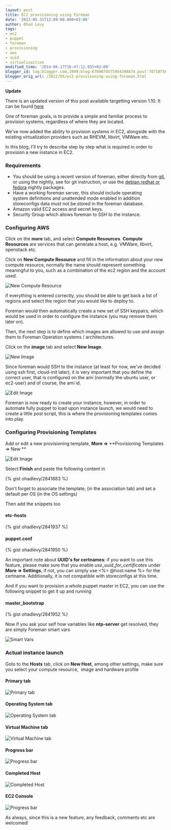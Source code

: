 ```yaml
---
layout: post
title: EC2 provisioning using Foreman
date: '2012-05-31T12:09:00.000+03:00'
author: Ohad Levy
tags:
- ec2
- puppet
- foreman
- provisioning
- aws
- uuid
- virtualizaition
modified_time: '2014-06-17T16:47:12.955+03:00'
blogger_id: tag:blogger.com,1999:blog-6789674575954398874.post-7871075604990928685
blogger_orig_url: /2012/05/ec2-provisioning-using-foreman.html
---
```


**Update**

There is an updated version of this post available targetting version
1.10. It can be found [here](http://theforeman.org/2016/02/ec2-provisioning-using-foreman-update.html)


One of foreman goals, is to provide a simple and familiar process to
provision systems, regardless of where they are located.

We've now added the ability to provision systems in EC2, alongside with
the existing virtualization providers such as RHEVM, libvirt, VMWare
etc.

In this blog, I'll try to describe step by step what is required in
order to provision a new instance in EC2.

<!--more-->

### Requirements

-   You should be using a recent version of foreman, either directly
    from
    [git](http://theforeman.org/projects/foreman/wiki/Installing_latest_code),
    or using the nightly, see for git instruction, or use the
    [debian](http://theforeman.org/projects/foreman/wiki/Installing_latest_code),[redhat
    or fedora](http://people.redhat.com/jmontleo/foreman/)
    nightly packages.
-   Have a working foreman server, this should include operating
    system definitions and unattended mode enabled In addition
    storeconfigs data must not be stored in the foreman database.
-   Amazon valid EC2 access and secret keys.
-   Security Group which allows foreman to SSH to the instance.

### Configuring AWS

Click on the **more** tab, and select **Compute Resources**.
**Compute Resources** are services that can generate a host, e.g.
VMWare, libvirt, openstack etc.

Click on **New Compute Resource** and fill in the information about your
new compute resource, normally the name should represent something
meaningful to you, such as a combination of the ec2 region and the
account used.

![New Compute Resource](/static/images/blog_images/2012-05-31-ec2-provisioning-using-foreman/new-cr.png)

if everything is entered correctly, you should be able to get back a
list of regions and select the region that you would like to deploy
to.

Foreman would then automatically create a new set of SSH keypairs, which
would be used in order to configure the instance (you may remove them
later on).

Then, the next step is to define which images are allowed to use and
assign them to Foreman Operation systems / architectures.

Click on the **image** tab and select **New Image**.

![New Image](/static/images/blog_images/2012-05-31-ec2-provisioning-using-foreman/new-image.png)

Since foreman would SSH to the instance (at least for now, we've decided
using ssh first, cloud-init later), it is very important that you define
the correct user, that is configured on the ami (normally the ubuntu
user, or ec2-user) and of course, the ami id.

![Edit Image](/static/images/blog_images/2012-05-31-ec2-provisioning-using-foreman/edit-image.png)

Foreman is now ready to create your instance, however, in order to
automate fully puppet to load upon instance launch, we would need to
create a little post script, this is where the provisioning templates
comes into play.

### Configuring Provisioning Templates

Add or edit a new provisioning template, **More =&gt;** **Provisioning
Templates =&gt; New **

![Edit Image](/static/images/blog_images/2012-05-31-ec2-provisioning-using-foreman/finish.png)

Select **Finish** and paste the following content in

{% gist ohadlevy/2841883 %}

Don't forget to associate the template, (in the association tab) and set
a default per OS (in the OS settings)

Then add the snippets too

#### etc-hosts

{% gist ohadlevy/2841937 %}

#### puppet.conf

{% gist ohadlevy/2841950 %}

An important note about **UUID's for certnames**: if you want to use this
feature, please make sure that you enable *use\_uuid\_for\_certificates* under
**More =&gt; Settings**, if not, you can simply use &lt;%= @host.name %&gt; for
the certname. Additionally, it is not compatible with storeconfigs at this time.

And if you want to provision a whole puppet master in EC2, you can use
the following snippet to get it up and running

#### master\_bootstrap

{% gist ohadlevy/2841952 %}

Now if you ask your self how variables like **ntp-server** get resolved,
they are simply Foreman smart vars

![Smart Vars](/static/images/blog_images/2012-05-31-ec2-provisioning-using-foreman/smartvars-ntp.png)

### Actual instance launch

Goto to the **Hosts** tab, click on **New Host**, among other settings,
make sure you select your compute resource,  image and hardware profile

#### Primary tab

![Primary tab](/static/images/blog_images/2012-05-31-ec2-provisioning-using-foreman/pri-tab.png)

#### Operating System tab

![Operating System tab](/static/images/blog_images/2012-05-31-ec2-provisioning-using-foreman/os-tab.png)

#### Virtual Machine tab

![Virtual Machine tab](/static/images/blog_images/2012-05-31-ec2-provisioning-using-foreman/vm-tab.png)

#### Progress bar

![Progress bar](/static/images/blog_images/2012-05-31-ec2-provisioning-using-foreman/pbar.png)

#### Completed Host

![Completed Host](/static/images/blog_images/2012-05-31-ec2-provisioning-using-foreman/show.png)

#### EC2 Console

![Progress bar](/static/images/blog_images/2012-05-31-ec2-provisioning-using-foreman/console.png)

As always, since this is a new feature, any feedback, comments etc are
welcomed!
